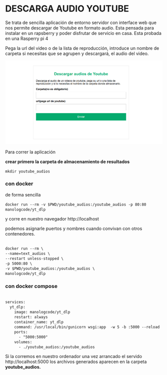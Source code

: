# DESCARGA AUDIO YOUTUBE

Se trata de sencilla aplicación de entorno servidor con interface web que nos permite descargar de Youtube en formato audio.
Esta pensada para instalar en un rapsberry y poder disfrutar de servicio en casa. Esta probada en una Rasperry pi 4

Pega la url del video o de la lista de reproducción, introduce un nombre de carpeta si necesitas que se agrupen y descargará,
el audio del video.

![screenshort](screenshort.png)

Para correr la aplicación 

**crear primero la carpeta de almacenamiento de resultados**

    mkdir youtube_audios

### con docker

de forma sencilla

    docker run --rm -v $PWD/youtube_audios:/youtube_audios -p 80:80 manologcode/yt_dlp 

y corre en nuestro navegador http://localhost

podemos asignarle puertos y nombres cuando convivan con otros contenedores.

```

docker run --rm \
--name=text_audios \
--restart unless-stopped \
-p 5000:80 \
-v $PWD/youtube_audios:/youtube_audios \
manologcode/yt_dlp 

```

### con docker compose

```

services:
  yt_dlp:
    image: manologcode/yt_dlp
    restart: always
    container_name: yt_dlp
    command: /usr/local/bin/gunicorn wsgi:app  -w 5 -b :5000 --reload
    ports:
      - "5000:5000"
    volumes:
      - ./youtube_audios:/youtube_audios

```

Si la corremos en nuestro ordenador una vez arrancado el servido http://localhost:5000 los archivos generados aparecen en la carpeta **youtube_audios.**